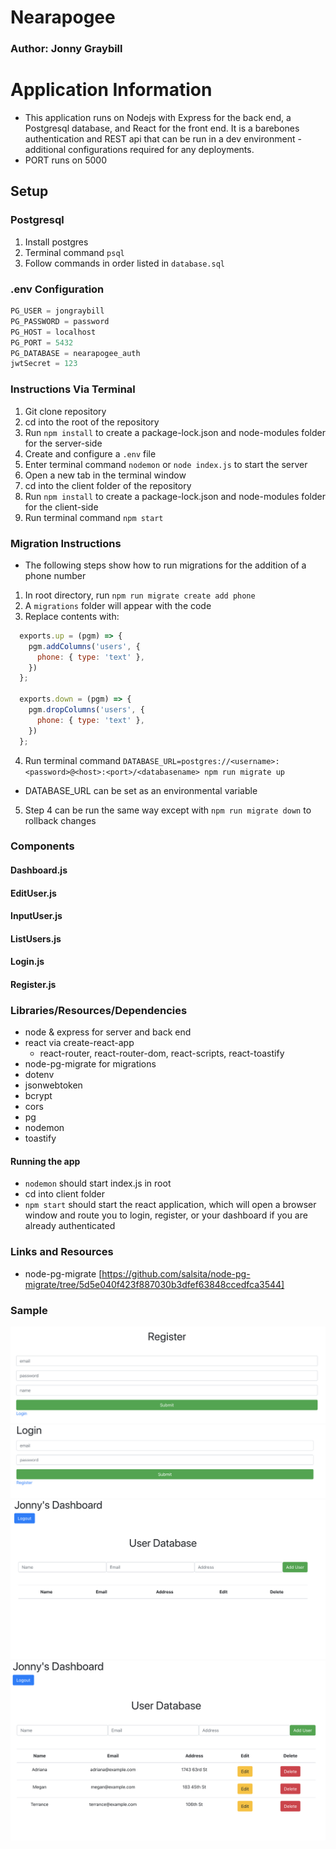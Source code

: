 # Nearapogee

### Author: Jonny Graybill

# Application Information
* This application runs on Nodejs with Express for the back end, a Postgresql database, and React for the front end. It is a barebones authentication and REST api that can be run in a dev environment - additional configurations required for any deployments.
* PORT runs on 5000

## Setup

### Postgresql
1. Install postgres
2. Terminal command `psql`
3. Follow commands in order listed in `database.sql`

### .env Configuration
```javascript
PG_USER = jongraybill
PG_PASSWORD = password
PG_HOST = localhost
PG_PORT = 5432
PG_DATABASE = nearapogee_auth
jwtSecret = 123
```

### Instructions Via Terminal
1. Git clone repository
2. cd into the root of the repository
3. Run `npm install` to create a package-lock.json and node-modules folder for the server-side
4. Create and configure a `.env` file
5. Enter terminal command `nodemon` or `node index.js` to start the server
6. Open a new tab in the terminal window
7. cd into the client folder of the repository
8. Run `npm install` to create a package-lock.json and node-modules folder for the client-side
9. Run terminal command `npm start`

### Migration Instructions
* The following steps show how to run migrations for the addition of a phone number
1. In root directory, run `npm run migrate create add phone`
2. A `migrations` folder will appear with the code
3. Replace contents with:
```javascript
  exports.up = (pgm) => {
    pgm.addColumns('users', {
      phone: { type: 'text' },
    })
  };

  exports.down = (pgm) => {
    pgm.dropColumns('users', {
      phone: { type: 'text' },
    })
  };
```
4. Run terminal command `DATABASE_URL=postgres://<username>:<password>@<host>:<port>/<databasename> npm run migrate up`
 * DATABASE_URL can be set as an environmental variable 
5. Step 4 can be run the same way except with `npm run migrate down` to rollback changes

### Components
#### Dashboard.js
#### EditUser.js
#### InputUser.js
#### ListUsers.js
#### Login.js
#### Register.js

### Libraries/Resources/Dependencies
* node & express for server and back end
* react via create-react-app
  * react-router, react-router-dom, react-scripts, react-toastify
* node-pg-migrate for migrations
* dotenv
* jsonwebtoken
* bcrypt
* cors
* pg
* nodemon
* toastify

#### Running the app
* `nodemon` should start index.js in root
* cd into client folder
* `npm start` should start the react application, which will open a browser window and route you to login, register, or your dashboard if you are already authenticated

### Links and Resources
* node-pg-migrate [https://github.com/salsita/node-pg-migrate/tree/5d5e040f423f887030b3dfef63848ccedfca3544]

### Sample
![Register](./assets/image1.png)
![Login](./assets/image2.png)
![Empty Dashboard](./assets/image3.png)
![Dashboard With Content](./assets/image4.png)